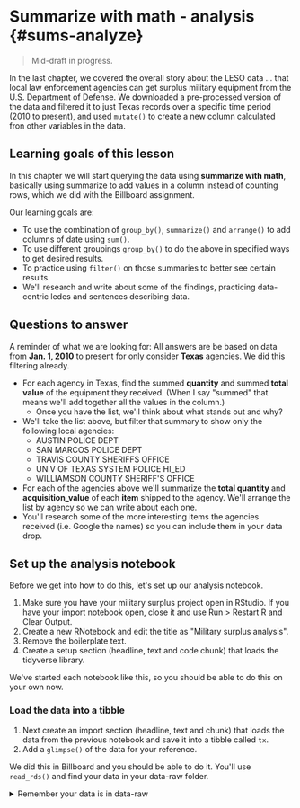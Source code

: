 # Summarize with math - analysis {#sums-analyze}

> Mid-draft in progress.

In the last chapter, we covered the overall story about the LESO data ... that local law enforcement agencies can get surplus military equipment from the U.S. Department of Defense. We downloaded a pre-processed version of the data and filtered it to just Texas records over a specific time period (2010 to present), and used `mutate()` to create a new column calculated fron other variables in the data.

## Learning goals of this lesson

In this chapter we will start querying the data using **summarize with math**, basically using summarize to add values in a column instead of counting rows, which we did with the Billboard assignment.

Our learning goals are:

- To use the combination of `group_by()`, `summarize()` and `arrange()` to add columns of date using `sum()`.
- To use different groupings `group_by()` to do the above in specified ways to get desired results.
- To practice using `filter()` on those summaries to better see certain results.
- We'll research and write about some of the findings, practicing data-centric ledes and sentences describing data.

## Questions to answer

A reminder of what we are looking for: All answers are be based on data from **Jan. 1, 2010** to present for only consider **Texas** agencies. We did this filtering already. 

- For each agency in Texas, find the summed **quantity** and summed **total value** of the equipment they received. (When I say "summed" that means we'll add together all the values in the column.)
  - Once you have the list, we'll think about what stands out and why?
- We'll take the list above, but filter that summary to show only the following local agencies:
  - AUSTIN POLICE DEPT
  - SAN MARCOS POLICE DEPT
  - TRAVIS COUNTY SHERIFFS OFFICE
  - UNIV OF TEXAS SYSTEM POLICE HI_ED
  - WILLIAMSON COUNTY SHERIFF'S OFFICE
- For each of the agencies above we'll summarize the **total quantity** and **acquisition_value** of each **item** shipped to the agency. We'll arrange the list by agency so we can write about each one.
- You'll research some of the more interesting items the agencies received (i.e. Google the names) so you can include them in your data drop.

## Set up the analysis notebook

Before we get into how to do this, let's set up our analysis notebook.

1. Make sure you have your military surplus project open in RStudio. If you have your import notebook open, close it and use Run > Restart R and Clear Output.
1. Create a new RNotebook and edit the title as "Military surplus analysis".
1. Remove the boilerplate text.
1. Create a setup section (headline, text and code chunk) that loads the tidyverse library.

We've started each notebook like this, so you should be able to do this on your own now.



### Load the data into a tibble

1. Next create an import section (headline, text and chunk) that loads the data from the previous notebook and save it into a tibble called `tx`.
1. Add a `glimpse()` of the data for your reference.

We did this in Billboard and you should be able to do it. You'll use `read_rds()` and find your data in your data-raw folder.

<details>
  <summary>Remember your data is in data-raw</summary>

```r
tx <- read_rds("data-processed/01-leso-tx.rds")

tx %>% glimpse()
```

```
## Rows: 7,407
## Columns: 9
## $ state             <chr> "TX", "TX", "TX", "TX", "TX", "TX", "TX", "TX", "TX"…
## $ agency_name       <chr> "ABERNATHY POLICE DEPT", "ABERNATHY POLICE DEPT", "A…
## $ item_name         <chr> "PISTOL,CALIBER .45,AUTOMATIC", "PISTOL,CALIBER .45,…
## $ quantity          <dbl> 1, 1, 1, 1, 1, 1, 1, 5, 1, 1, 1, 1, 1, 1, 1, 1, 1, 1…
## $ ui                <chr> "Each", "Each", "Each", "Each", "Each", "Each", "Eac…
## $ acquisition_value <dbl> 58.71, 58.71, 58.71, 58.71, 58.71, 749.00, 749.00, 3…
## $ ship_date         <dttm> 2011-11-03, 2011-11-03, 2011-11-03, 2011-11-03, 201…
## $ station_type      <chr> "State", "State", "State", "State", "State", "State"…
## $ total_value       <dbl> 58.71, 58.71, 58.71, 58.71, 58.71, 749.00, 749.00, 1…
```

<details>

You should see the `tx` object in you Environment.

## How to tackle summaries

As we get into the first quest, let's talk about "how" we do summaries.

When I am querying my data, I start by envisioning what the result should look like.

Let's take the first question: For each agency in Texas, find the **total_quantity** and **total_value** of the equipment they received.

Let's break this down:

- "For each agency in Texas". For all the questions, we only want Texas agencies. In the import notebook, you should've filter for only the TX agencies. So, if done right, the TX agencies are already filtered. But the "For each agency" part tells me I need to **group_by** the `agency_name` so I can summarize totals within each agency.
- "find the **total_quantity** and **total_value**": Because I'm looking for a total (or `sum()` of columns) I need `summarize()`.

So I envision my result looking like this:

| agency_name        | item_count | equip_value |
|--------------------|-----------:|------------:|
| AFAKE POLICE DEPT      |       6419 |  10825707.5 |
| BFAKE SHERIFF'S OFFICE |        381 |  3776291.52 |
| CFAKE SHERIFF'S OFFICE |        270 |  3464741.36 |
| DFAKE POLICE DEPT      |       1082 |  3100420.57 |

With `group_by` I can organize all the rows by their `agency_name` so that my "summarize" can do the math within those groups.

```r
tx %>% 
  group_by(agency_name)
```

Running that code by itself doesn't show me anything of worth. It's grouping the data, but we can't _see_ it at this point. We need `summarize()` for that. A `group_by` almost is almost always followed by `summarize`.

### Summaries with math

We'll start with the **total_quantity**.

1. Add a new section (headline, text and chunk) that describes the first quest: For each agency in Texas, find the summed **quantity** and summed **total value** of the equipment they received.



```r
tx %>% 
  group_by(agency_name) %>% 
  summarize(
    sum_quantity = sum(quantity)
  )
```

```
## # A tibble: 357 × 2
##    agency_name                     sum_quantity
##    <chr>                                  <dbl>
##  1 ABERNATHY POLICE DEPT                     13
##  2 ALLEN POLICE DEPT                         11
##  3 ALVARADO ISD PD                            4
##  4 ALVIN POLICE DEPT                        539
##  5 ANDERSON COUNTY SHERIFFS OFFICE            8
##  6 ANDREWS COUNTY SHERIFF OFFICE             12
##  7 ANSON POLICE DEPT                          9
##  8 ANTHONY POLICE DEPT                       10
##  9 ARANSAS PASS POLICE DEPARTMENT            38
## 10 ARP POLICE DEPARTMENT                     18
## # … with 347 more rows
```

Let's break this down a little.

- We start with the tx data, and then ...
- We group by `agency_name`. This organizes our data (behind the scenes) so our summarize actions will happen _within each agency_.
- In `summarize()` we first name our new column: `sum_quantity`. We could call this whatever we want, but good practice is to name it what it is. We use good naming techniqes and split the words using `_`. I also use all lowercase.
- We set that column to equal `=` the **sum of all values in the `quantity` column**. `sum()` is the function, and we feed it the column we want to add together: `quantity`.
- I put the inside of the summarize function in its own line because we will add to it. I increases readability. RStudio will help you with the indenting, etc.

This is taking all the rows for the "ABERNATHY POLICE DEPT" and then adding together all the values in the `quantity` field.

If you wanted to test this (and it is a real good idea), you might look at the data from one of the values and check the math. Here are the Abernathy rows.


```r
tx %>% 
  filter(agency_name == "ABERNATHY POLICE DEPT")
```

```
## # A tibble: 9 × 9
##   state agency_name           item_name                    quantity ui    acquisition_val…
##   <chr> <chr>                 <chr>                           <dbl> <chr>            <dbl>
## 1 TX    ABERNATHY POLICE DEPT PISTOL,CALIBER .45,AUTOMATIC        1 Each              58.7
## 2 TX    ABERNATHY POLICE DEPT PISTOL,CALIBER .45,AUTOMATIC        1 Each              58.7
## 3 TX    ABERNATHY POLICE DEPT PISTOL,CALIBER .45,AUTOMATIC        1 Each              58.7
## 4 TX    ABERNATHY POLICE DEPT PISTOL,CALIBER .45,AUTOMATIC        1 Each              58.7
## 5 TX    ABERNATHY POLICE DEPT PISTOL,CALIBER .45,AUTOMATIC        1 Each              58.7
## 6 TX    ABERNATHY POLICE DEPT RIFLE,5.56 MILLIMETER               1 Each             749  
## 7 TX    ABERNATHY POLICE DEPT RIFLE,5.56 MILLIMETER               1 Each             749  
## 8 TX    ABERNATHY POLICE DEPT SIGHT,REFLEX                        5 Each             333  
## 9 TX    ABERNATHY POLICE DEPT TRUCK,UTILITY                       1 Each           62627  
## # … with 3 more variables: ship_date <dttm>, station_type <chr>,
## #   total_value <dbl>
```

If we look at the `quantity` column there and eyeball all the rows, we see there 8 rows with a value of "1", and one row with a value of "5". 8 + 5 = 13, which matches our `sum_quantity` answer in our summary table. We're good!

### Add the total_value

We don't have to stop at one summary. We can perform other summarize actions on the same or other columns in the same expression.

**Edit your chunk** to:

1. Add add a comma after the first summarize action.
1. Add the new expression to give us the `sum_total_value`.


```r
tx %>% 
  group_by(agency_name) %>% 
  summarize(
    sum_quantity = sum(quantity),
    sum_total_value = sum(total_value)
  )
```

```
## # A tibble: 357 × 3
##    agency_name                     sum_quantity sum_total_value
##    <chr>                                  <dbl>           <dbl>
##  1 ABERNATHY POLICE DEPT                     13          66084.
##  2 ALLEN POLICE DEPT                         11        1404024 
##  3 ALVARADO ISD PD                            4            480 
##  4 ALVIN POLICE DEPT                        539        2545240.
##  5 ANDERSON COUNTY SHERIFFS OFFICE            8         827891 
##  6 ANDREWS COUNTY SHERIFF OFFICE             12           1476 
##  7 ANSON POLICE DEPT                          9           5077 
##  8 ANTHONY POLICE DEPT                       10           7490 
##  9 ARANSAS PASS POLICE DEPARTMENT            38         571738 
## 10 ARP POLICE DEPARTMENT                     18           5789.
## # … with 347 more rows
```

### Arrange the results

OK, this gives us our answers, but in alphabetical order. We want to arrange the data so it gives us the most `sum_total_value` in **desc**ending order.

1. EDIT your block to add an `arrange()` function below


```r
tx %>% 
  group_by(agency_name) %>% 
  summarize(
    sum_quantity = sum(quantity),
    sum_total_value = sum(total_value)
  ) %>% 
  arrange(sum_total_value %>% desc())
```

```
## # A tibble: 357 × 3
##    agency_name                       sum_quantity sum_total_value
##    <chr>                                    <dbl>           <dbl>
##  1 HOUSTON POLICE DEPT                       6419       10825708.
##  2 HARRIS COUNTY SHERIFF'S OFFICE             381        3776292.
##  3 DPS SWAT- TEXAS RANGERS                   1730        3520630.
##  4 JEFFERSON COUNTY SHERIFF'S OFFICE          270        3464741.
##  5 SAN MARCOS POLICE DEPT                    1082        3100421.
##  6 AUSTIN POLICE DEPT                        1458        2741021.
##  7 MILAM COUNTY SHERIFF DEPT                  125        2723192.
##  8 ALVIN POLICE DEPT                          539        2545240.
##  9 HARRIS COUNTY CONSTABLE PCT 3              293        2376945.
## 10 PARKS AND WILDLIFE DEPT                   5608        2325655.
## # … with 347 more rows
```

### Consider the results

Is there anything that sticks out in that list? It helps if you know a little bit about Texas cities and counties, but here are some thoughts to poder:

- Houston is the largest city in the state (4th largest in the country). It makes sense that it tops the list. Same for Harris County or even the state police force.
- Looking locally, Austin being up there is also not crazy, as it's almost a million people. But San Marcos (63,220)? Or Milam County (24,770)?

Perhaps we should look some at the police agencies closest to us.

## Looking a local agencies

### Filter in a vector

Filter list to local agencies. see tech note below.

### Item quantiies, totals for local agencies

The separate chunks.



### Filter from a collection

One last thing that might help in this assignment. This relates to the quest to filter your summary to the local agencies.

When you filter data, you usually choose the column and then compare for some value. To find the rows for "Bread" in our data above, we would use:

```r
groceries %>% 
  filter(item == "Bread")
```

You can also filter for rows that contain any value in a collection of terms. If we wanted to find all rows with "Bread" or "Beer", we could do this:

```r
groceries %>% 
  filter(item %in% c("Bread", "Beer"))
```

The `c()` function is for "combine" to create a collection of values. You can even save that collection in an object and use that in a function:

```r
items_important = c("Bread", "Beer")

groceries %>% 
  filter(item %in% items_important)
```

## Write a data drop

Once you've found answers to all the questions listed, you'll weave those into a writing assignment. Include this as a Microsoft Word document saved into your project folder along with your notebooks. (If you are a Google Docs fan, you can write there and then export as a Word doc.)

You will **not** be writing a full story ... we are just practicing writing a lede and "data sentences" about what you've found. You _do_ need to source the data and briefly describe the program but this is not a fully-fleshed story. Just concentrate on how you would write the facts and attribution.

- Use Microsoft Word and include it with your project when you upload it to canvas.
- Write a data drop from the data of between four and six paragraphs. Be sure to include attribution about where the data came from.
- You can pick the lede angle from any of the questions outlined above. Each additional paragraph should describe what you found from the data.

Here is a **partial** example to give you an idea of what I'm looking for. (These numbers may be old and you can't use this angle ;-)).

> The Jefferson County Sheriff's Office is flying high thanks to gifts of over $3.5 million worth of surplus U.S. Department of Defense equipment.

> Among the items transferred over the past decade to the department was a $923,000 helicopter in October 2016 and related parts the following year, according to data from the Defense Logistics Agency data — the agency that handles the transfers.

> The sheriff's office has received the fourth highest value of equipment among any law enforcement agency in Texas since August 2014 despite being a county of only 250,000 people.


